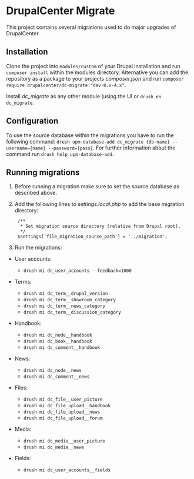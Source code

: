 # DrupalCenter Migrate

This project contains several migrations used to do major upgrades of
DrupalCenter.

## Installation

Clone the project into `modules/custom` of your Drupal installation and run
`composer install` within the modules directory.
Alternative you can add the repository as a package to your projects
_composer.json_ and run `composer require drupalcenter/dc-migrate:"dev-8.x-4.x"`.

Install _dc_migrate_ as any other module (using the UI or `drush en dc_migrate`.

## Configuration

To use the source database within the migrations you have to run the following
command: `drush upm-database-add dc_migrate {db-name} --username={name} --password={pass}`.
For further information about the command run `drush help upm-database-add`.

## Running migrations

1. Before running a migration make sure to set the source database as described
above.
2. Add the following lines to _settings.local.php_ to add the base migration
directory:

        /**
         * Set migration source directory (relative from Drupal root).
         */
        $settings['file_migration_source_path'] = '../migration';

3. Run the migrations:

  * User accounts:
    * `drush mi dc_user_accounts --feedback=1000`

  * Terms:
    * `drush mi dc_term__drupal_version`
    * `drush mi dc_term__showroom_category`
    * `drush mi dc_term__news_category`
    * `drush mi dc_term__discussion_category`

  * Handbook:
    * `drush mi dc_node__handbook`
    * `drush mi dc_book__handbook`
    * `drush mi dc_comment__handbook`

  * News:
    * `drush mi dc_node__news`
    * `drush mi dc_comment__news`

  * Files:
    * `drush mi dc_file__user_picture`
    * `drush mi dc_file_upload__handbook`
    * `drush mi dc_file_upload__news`
    * `drush mi dc_file_upload__forum`

  * Media:
    * `drush mi dc_media__user_picture`
    * `drush mi dc_media__news`

  * Fields:
    * `drush mi dc_user_accounts__fields`
